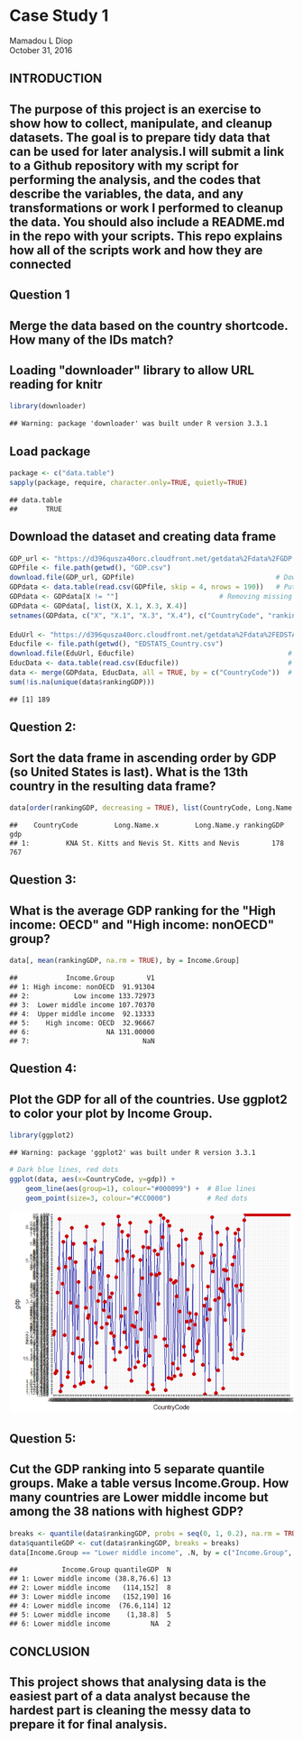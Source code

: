 # Case Study 1
Mamadou L Diop  
October 31, 2016  
## INTRODUCTION
## The purpose of this project is an exercise to show how to collect, manipulate, and cleanup datasets. The goal is to prepare tidy data that can be used for later analysis.I will submit a link to a Github repository with my script for performing the analysis, and the codes that describe the variables, the data, and any transformations or work I performed to cleanup the data. You should also include a README.md in the repo with your scripts. This repo explains how all of the scripts work and how they are connected 


## Question 1
## Merge the data based on the country shortcode. How many of the IDs match?

## Loading "downloader" library to allow URL reading for knitr

```r
library(downloader)
```

```
## Warning: package 'downloader' was built under R version 3.3.1
```

## Load package

```r
package <- c("data.table")
sapply(package, require, character.only=TRUE, quietly=TRUE)
```

```
## data.table 
##       TRUE
```

## Download the dataset and creating data frame


```r
GDP_url <- "https://d396qusza40orc.cloudfront.net/getdata%2Fdata%2FGDP.csv"
GDPfile <- file.path(getwd(), "GDP.csv")
download.file(GDP_url, GDPfile)                                   # Downloading GDP data
GDPdata <- data.table(read.csv(GDPfile, skip = 4, nrows = 190))   # Putting GDP data in a dataframe
GDPdata <- GDPdata[X != ""]                         # Removing missing Data
GDPdata <- GDPdata[, list(X, X.1, X.3, X.4)]        
setnames(GDPdata, c("X", "X.1", "X.3", "X.4"), c("CountryCode", "rankingGDP", "Long.Name", "gdp"))  # Renaming data table column name

EduUrl <- "https://d396qusza40orc.cloudfront.net/getdata%2Fdata%2FEDSTATS_Country.csv"
Educfile <- file.path(getwd(), "EDSTATS_Country.csv")
download.file(EduUrl, Educfile)                                      # Downloading Education data
EducData <- data.table(read.csv(Educfile))                           # Putting Education data in a dataframe
data <- merge(GDPdata, EducData, all = TRUE, by = c("CountryCode"))  # Merging GDP and Education datasets
sum(!is.na(unique(data$rankingGDP)))
```

```
## [1] 189
```

## Question 2:
## Sort the data frame in ascending order by GDP (so United States is last). What is the 13th country in the resulting data frame?


```r
data[order(rankingGDP, decreasing = TRUE), list(CountryCode, Long.Name.x, Long.Name.y, rankingGDP, gdp)][13]
```

```
##    CountryCode         Long.Name.x         Long.Name.y rankingGDP   gdp
## 1:         KNA St. Kitts and Nevis St. Kitts and Nevis        178  767
```

## Question 3: 
## What is the average GDP ranking for the "High income: OECD" and "High income: nonOECD" group?


```r
data[, mean(rankingGDP, na.rm = TRUE), by = Income.Group]
```

```
##            Income.Group        V1
## 1: High income: nonOECD  91.91304
## 2:           Low income 133.72973
## 3:  Lower middle income 107.70370
## 4:  Upper middle income  92.13333
## 5:    High income: OECD  32.96667
## 6:                   NA 131.00000
## 7:                            NaN
```

## Question 4:
## Plot the GDP for all of the countries. Use ggplot2 to color your plot by Income Group.

```r
library(ggplot2)
```

```
## Warning: package 'ggplot2' was built under R version 3.3.1
```

```r
# Dark blue lines, red dots
ggplot(data, aes(x=CountryCode, y=gdp)) + 
    geom_line(aes(group=1), colour="#000099") +  # Blue lines
    geom_point(size=3, colour="#CC0000")         # Red dots
```

![](MLDiop_CaseStudy1_files/figure-html/unnamed-chunk-6-1.png)<!-- -->


## Question 5: 
## Cut the GDP ranking into 5 separate quantile groups. Make a table versus Income.Group. How many countries are Lower middle income but among the 38 nations with highest GDP?


```r
breaks <- quantile(data$rankingGDP, probs = seq(0, 1, 0.2), na.rm = TRUE)
data$quantileGDP <- cut(data$rankingGDP, breaks = breaks)
data[Income.Group == "Lower middle income", .N, by = c("Income.Group", "quantileGDP")]
```

```
##           Income.Group quantileGDP  N
## 1: Lower middle income (38.8,76.6] 13
## 2: Lower middle income   (114,152]  8
## 3: Lower middle income   (152,190] 16
## 4: Lower middle income  (76.6,114] 12
## 5: Lower middle income    (1,38.8]  5
## 6: Lower middle income          NA  2
```

## CONCLUSION
## This project shows that analysing data is the easiest part of a data analyst because the hardest part is cleaning the messy data to prepare it for final analysis.
